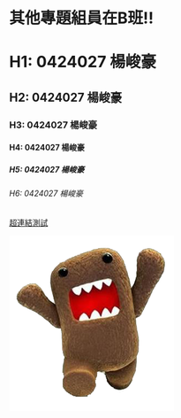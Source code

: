 # 其他專題組員在B班!!
# H1: 0424027 楊峻豪
## H2: 0424027 楊峻豪
### H3: 0424027 楊峻豪
#### H4: 0424027 楊峻豪
##### H5: 0424027 楊峻豪
###### H6: 0424027 楊峻豪
[超連結測試](http://www.nkfust.edu.tw)

![DOMO](domo.png)
